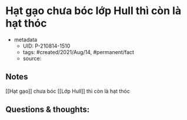 # Hạt gạo chưa bóc lớp Hull thì còn là hạt thóc

- metadata
	- UID: P-210814-1510
	- tags: #created/2021/Aug/14, #permanent/fact 
	- source: 

## Notes
[[Hạt gạo]] chưa bóc [[Lớp Hull]] thì còn là hạt thóc


## Questions & thoughts:

